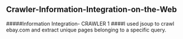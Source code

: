## Crawler-Information-Integration-on-the-Web

#####Information Integration- CRAWLER 1
####I used jsoup to crawl ebay.com and extract unique pages belonging to a specific query.
